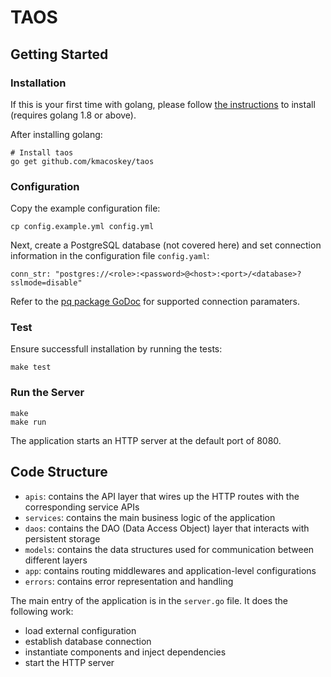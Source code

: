 # TAOS 

## Getting Started

### Installation

If this is your first time with golang, please follow [the instructions](https://golang.org/doc/install) to install (requires golang 1.8 or above).

After installing golang:

```shell
# Install taos
go get github.com/kmacoskey/taos
```

### Configuration

Copy the example configuration file:

```shell
cp config.example.yml config.yml
```

Next, create a PostgreSQL database (not covered here) and set connection information in the configuration file `config.yaml`:

```
conn_str: "postgres://<role>:<password>@<host>:<port>/<database>?sslmode=disable"
```

Refer to the [pq package GoDoc](https://godoc.org/github.com/lib/pq) for supported connection paramaters.

### Test

Ensure successfull installation by running the tests:

```shell
make test
```

### Run the Server

```shell
make
make run
```

The application starts an HTTP server at the default port of 8080. 

## Code Structure

* `apis`: contains the API layer that wires up the HTTP routes with the corresponding service APIs
* `services`: contains the main business logic of the application
* `daos`: contains the DAO (Data Access Object) layer that interacts with persistent storage
* `models`: contains the data structures used for communication between different layers
* `app`: contains routing middlewares and application-level configurations
* `errors`: contains error representation and handling

The main entry of the application is in the `server.go` file. It does the following work:

* load external configuration
* establish database connection
* instantiate components and inject dependencies
* start the HTTP server
